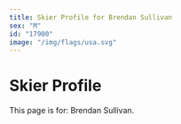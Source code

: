 ```yaml
---
title: Skier Profile for Brendan Sullivan
sex: "M"
id: "17900"
image: "/img/flags/usa.svg" 
---
```


# Skier Profile

This page is for: Brendan Sullivan.
    